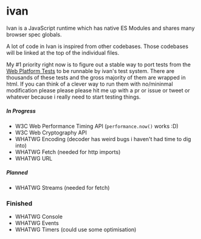 # ivan

Ivan is a JavaScript runtime which has native ES Modules and shares many browser spec globals.

A lot of code in Ivan is inspired from other codebases. Those codebases will be linked at the top of the individual files.

My #1 priority right now is to figure out a stable way to port tests from the [Web Platform Tests][]
to be runnable by ivan's test system.
There are thousands of these tests and the gross majority of them are wrapped in html.
If you can think of a clever way to run them with no/mininmal modification please please please
hit me up with a pr or issue or tweet or whatever because i really need to start testing things.

##### In Progress

- W3C Web Performance Timing API (`performance.now()` works :D)
- W3C Web Cryptography API
- WHATWG Encoding (decoder has weird bugs i haven't had time to dig into)
- WHATWG Fetch (needed for http imports)
- WHATWG URL


##### Planned

- WHATWG Streams (needed for fetch)


### Finished

- WHATWG Console
- WHATWG Events
- WHATWG Timers (could use some optimisation)

[Web Platform Tests]: https://github.com/web-platform-tests/wpt
